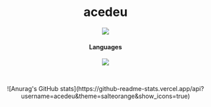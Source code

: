 <h1 align="center">acedeu</h1>

<p align="center">
  <a href="https://visitorbadge.io/status?path=https%3A%2F%2Fgithub.com%2Facedeu%2Facedeu">
    <img src="https://api.visitorbadge.io/api/visitors?path=https%3A%2F%2Fgithub.com%2Facedeu%2Facedeu&label=Profile%20Views&countColor=%23ffd105&style=flat" />
  </a>
</p>

<h4 align="center">Languages</h4>
<p align="center">
  <img src="https://skillicons.dev/icons?i=cs" />
</p>

<br>

<p align="center">
  ![Anurag's GitHub stats](https://github-readme-stats.vercel.app/api?username=acedeu&theme=salteorange&show_icons=true)
</p>
